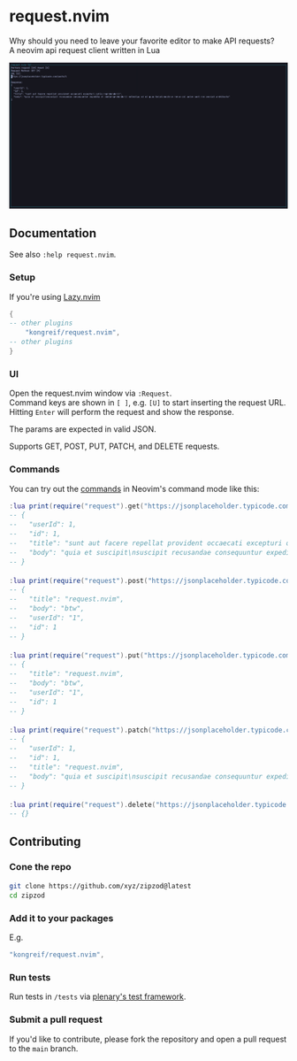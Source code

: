 # request.nvim
Why should you need to leave your favorite editor to make API requests?  
A neovim api request client written in Lua

![Screenshot](assets/20240907-screenshot.png)

## Documentation
See also `:help request.nvim`.

### Setup
If you're using [Lazy.nvim](https://github.com/folke/lazy.nvim)
```lua
{
-- other plugins
    "kongreif/request.nvim",
-- other plugins
}
```

### UI
Open the request.nvim window via `:Request`.  
Command keys are shown in `[ ]`, e.g. `[U]` to start inserting the request URL.  
Hitting `Enter` will perform the request and show the response.

The params are expected in valid JSON.

Supports GET, POST, PUT, PATCH, and DELETE requests.

### Commands
You can try out the [commands](https://github.com/kongreif/request.nvim/blob/main/lua/request/commands.lua) in Neovim's command mode like this:
```lua
:lua print(require("request").get("https://jsonplaceholder.typicode.com/posts/1"))
-- {
--   "userId": 1,
--   "id": 1,
--   "title": "sunt aut facere repellat provident occaecati excepturi optio reprehenderit",
--   "body": "quia et suscipit\nsuscipit recusandae consequuntur expedita et cum\nreprehenderit molestiae ut ut quas totam\nnostrum rerum est autem sunt rem eveniet architecto"
-- }

:lua print(require("request").post("https://jsonplaceholder.typicode.com/posts", { userId = 1, title = 'request.nvim', body = 'btw' }))
-- {
--   "title": "request.nvim",
--   "body": "btw",
--   "userId": "1",
--   "id": 1
-- }

:lua print(require("request").put("https://jsonplaceholder.typicode.com/posts/1", { userId = 1, title = 'request.nvim', body = 'btw' }))
-- {
--   "title": "request.nvim",
--   "body": "btw",
--   "userId": "1",
--   "id": 1
-- }

:lua print(require("request").patch("https://jsonplaceholder.typicode.com/posts/1", { title = 'request.nvim' }))
-- {
--   "userId": 1,
--   "id": 1,
--   "title": "request.nvim",
--   "body": "quia et suscipit\nsuscipit recusandae consequuntur expedita et cum\nreprehenderit molestiae ut ut quas totam\nnostrum rerum est autem sunt rem eveniet architecto"
-- }

:lua print(require("request").delete("https://jsonplaceholder.typicode.com/posts/1", { userId = 1, title = 'foo', body = 'bar' }))
-- {}
```

## Contributing
### Cone the repo
```bash
git clone https://github.com/xyz/zipzod@latest
cd zipzod
```
### Add it to your packages
E.g.
```lua
"kongreif/request.nvim",
```
###  Run tests
Run tests in `/tests` via [plenary's test framework](https://github.com/nvim-lua/plenary.nvim/blob/master/TESTS_README.md).
### Submit a pull request
If you'd like to contribute, please fork the repository and open a pull request to the `main` branch.
